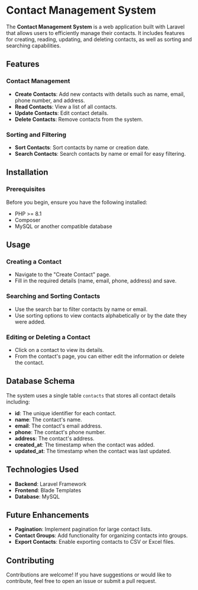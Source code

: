 
# Contact Management System

The **Contact Management System** is a web application built with Laravel that allows users to efficiently manage their contacts. It includes features for creating, reading, updating, and deleting contacts, as well as sorting and searching capabilities.

## Features

### Contact Management

-   **Create Contacts**: Add new contacts with details such as name, email, phone number, and address.
-   **Read Contacts**: View a list of all contacts.
-   **Update Contacts**: Edit contact details.
-   **Delete Contacts**: Remove contacts from the system.

### Sorting and Filtering

-   **Sort Contacts**: Sort contacts by name or creation date.
-   **Search Contacts**: Search contacts by name or email for easy filtering.

## Installation

### Prerequisites

Before you begin, ensure you have the following installed:

-   PHP >= 8.1
-   Composer
-   MySQL or another compatible database

## Usage

### Creating a Contact

-   Navigate to the "Create Contact" page.
-   Fill in the required details (name, email, phone, address) and save.

### Searching and Sorting Contacts

-   Use the search bar to filter contacts by name or email.
-   Use sorting options to view contacts alphabetically or by the date they were added.

### Editing or Deleting a Contact

-   Click on a contact to view its details.
-   From the contact's page, you can either edit the information or delete the contact.

## Database Schema

The system uses a single table `contacts` that stores all contact details including:

-   **id**: The unique identifier for each contact.
-   **name**: The contact's name.
-   **email**: The contact's email address.
-   **phone**: The contact's phone number.
-   **address**: The contact's address.
-   **created_at**: The timestamp when the contact was added.
-   **updated_at**: The timestamp when the contact was last updated.

## Technologies Used

-   **Backend**: Laravel Framework
-   **Frontend**: Blade Templates
-   **Database**: MySQL

## Future Enhancements

-   **Pagination**: Implement pagination for large contact lists.
-   **Contact Groups**: Add functionality for organizing contacts into groups.
-   **Export Contacts**: Enable exporting contacts to CSV or Excel files.

## Contributing

Contributions are welcome! If you have suggestions or would like to contribute, feel free to open an issue or submit a pull request.
